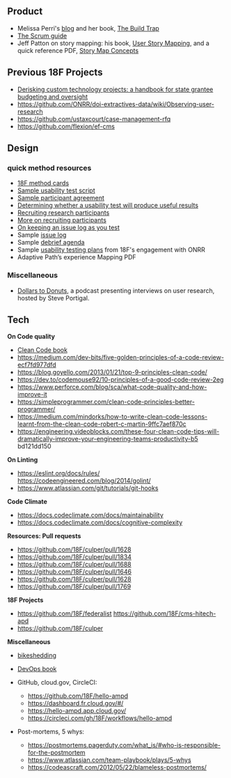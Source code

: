 ## Product
- Melissa Perri's [blog](https://melissaperri.com/blog/) and her book, [The Build Trap](https://melissaperri.com/book)
- [The Scrum guide](https://www.scrumguides.org/scrum-guide.html)
- Jeff Patton on story mapping: his book, [User Story Mapping](https://www.amazon.com/User-Story-Mapping-Discover-Product/dp/1491904909), and a quick reference PDF, [Story Map Concepts](https://www.jpattonassociates.com/wp-content/uploads/2015/03/story_mapping.pdf)

## Previous 18F Projects
- [Derisking custom technology projects: a handbook for state grantee budgeting and oversight](https://github.com/18F/technology-budgeting/blob/master/handbook.md)
- https://github.com/ONRR/doi-extractives-data/wiki/Observing-user-research
- https://github.com/ustaxcourt/case-management-rfq
- https://github.com/flexion/ef-cms
## Design
### quick method resources
- [18F method cards](https://methods.18f.gov/)
- [Sample usability test script](https://methods.18f.gov/usability-test-script/)
- [Sample participant agreement](https://methods.18f.gov/participant-agreement/)
- [Determining whether a usability test will produce useful results](https://docs.google.com/document/d/1qfGp3H1pdOlNbMYuJNQGyBIkpOcQErduDAl0adv1X-w/edit#)
- [Recruiting research participants](https://methods.18f.gov/fundamentals/recruiting/)
- [More on recruiting participants](https://www.usability.gov/how-to-and-tools/methods/recruiting-usability-test-participants.html)
- [On keeping an issue log as you test](http://usabilityworks.com/consensus-on-observations-in-real-time-keeping-a-rolling-list-of-issues/)
- Sample [issue log](https://methods.18f.gov/rolling-issues-log/)
- Sample [debrief agenda](https://methods.18f.gov/interview-debrief/)
- Sample [usability testing plans](https://github.com/18F/doi-extractives-data/tree/research/research) from 18F's engagement with ONRR
- Adaptive Path’s experience Mapping PDF

### Miscellaneous
- [Dollars to Donuts](https://portigal.com/podcast/), a podcast presenting interviews on user research, hosted by Steve Portigal.

## Tech

**On Code quality** 
  - [Clean Code book](https://www.amazon.com/dp/0132350882/ref=rdr_ext_tmb) 
  - https://medium.com/dev-bits/five-golden-principles-of-a-code-review-ecf7fd977dfd 
  - https://blog.goyello.com/2013/01/21/top-9-principles-clean-code/ 
  - https://dev.to/codemouse92/10-principles-of-a-good-code-review-2eg 
  - https://www.perforce.com/blog/sca/what-code-quality-and-how-improve-it 
  - https://simpleprogrammer.com/clean-code-principles-better-programmer/ 
  - https://medium.com/mindorks/how-to-write-clean-code-lessons-learnt-from-the-clean-code-robert-c-martin-9ffc7aef870c 
  - https://engineering.videoblocks.com/these-four-clean-code-tips-will-dramatically-improve-your-engineering-teams-productivity-b5 bd121dd150 

**On Linting** 
  - https://eslint.org/docs/rules/ https://codeengineered.com/blog/2014/golint/ 
  - https://www.atlassian.com/git/tutorials/git-hooks 

**Code Climate** 
  - https://docs.codeclimate.com/docs/maintainability 
  - https://docs.codeclimate.com/docs/cognitive-complexity 

**Resources: Pull requests**
  - https://github.com/18F/culper/pull/1628 
  - https://github.com/18F/culper/pull/1834 
  - https://github.com/18F/culper/pull/1688 
  - https://github.com/18F/culper/pull/1646 
  - https://github.com/18F/culper/pull/1628 
  - https://github.com/18F/culper/pull/1769 

**18F Projects** 
  - https://github.com/18F/federalist https://github.com/18F/cms-hitech-apd 
  - https://github.com/18F/culper 

**Miscellaneous** 
  - [bikeshedding](http://phk.freebsd.dk/sagas/bikeshed)
  - [DevOps book](https://www.amazon.com/Phoenix-Project-DevOps-Helping-Business/dp/0988262592)
  
  - GitHub, cloud.gov, CircleCI:
    - https://github.com/18F/hello-ampd
    - https://dashboard.fr.cloud.gov/#/
    - https://hello-ampd.app.cloud.gov/
    - https://circleci.com/gh/18F/workflows/hello-ampd

  - Post-mortems, 5 whys:
    - https://postmortems.pagerduty.com/what_is/#who-is-responsible-for-the-postmortem
    - https://www.atlassian.com/team-playbook/plays/5-whys
    - https://codeascraft.com/2012/05/22/blameless-postmortems/

